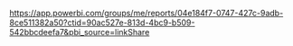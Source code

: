 https://app.powerbi.com/groups/me/reports/04e184f7-0747-427c-9adb-8ce511382a50?ctid=90ac527e-813d-4bc9-b509-542bbcdeefa7&pbi_source=linkShare
